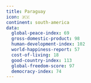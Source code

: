 ```yaml
---
title: Paraguay
icon: 🇵🇾
continent: south-america
data:
  global-peace-index: 69
  gross-domestic-product: 98
  human-development-index: 102
  world-happiness-report: 57
  cost-of-living: 18
  good-country-index: 113
  global-freedom-score: 97
  democracy-index: 74
---
```


